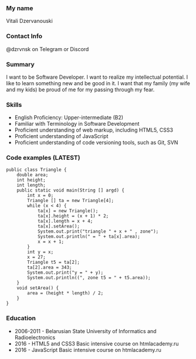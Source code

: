 ### My name
Vitali Dzervanouski

### Contact Info
@dzrvnsk on Telegram or Discord

### Summary
I want to be Software Developer. I want to realize my intellectual potential. I like to learn something new and be good in it. I want that my family (my wife and my kids) be proud of me for my passing through my fear.

### Skills
* English Proficiency: Upper-intermediate (B2)
* Familiar with Terminology in Software Development
* Proficient understanding of web markup, including HTML5, CSS3
* Proficient understanding of JavaScript
* Proficient understanding of code versioning tools, such as Git, SVN

### Code examples (LATEST)
```
public class Triangle {
    double area;
    int height;
    int length;
    public static void main(String [] argd) {
        int x = 0;
        Triangle [] ta = new Triangle[4];
        while (x < 4) {
            ta[x] = new Triangle();
            ta[x].height = (x + 1) * 2;
            ta[x].length = x + 4;
            ta[x].setArea();
            System.out.print("triangle " + x + " , zone");
            System.out.println(" = " + ta[x].area);
            x = x + 1;
        }
        int y = x;
        x = 27;
        Triangle t5 = ta[2];
        ta[2].area = 343;
        System.out.print("y = " + y);
        System.out.println((", zone t5 = " + t5.area));
    }
    void setArea() {
        area = (height * length) / 2;
    }
}
```

### Education
* 2006-2011 - Belarusian State University of Informatics and Radioelectronics
* 2016 - HTML5 and CSS3 Basic intensive course on htmlacademy.ru
* 2016 - JavaScript Basic intensive course on htmlacademy.ru